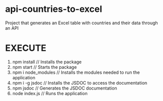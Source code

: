 # api-countries-to-excel
 Project that generates an Excel table with countries and their data through an API

 # EXECUTE

 1. npm install // Installs the package
 2. npm start // Starts the package
 3. npm i node_modules // Installs the modules needed to run the application
 4. npm i -g jsdoc // Installs the JSDOC to access the documentation
 5. npm jsdoc // Generates the JSDOC documentation
 5. node index.js // Runs the application
